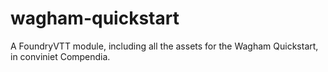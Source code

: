 # wagham-quickstart
A FoundryVTT module, including all the assets for the Wagham Quickstart, in conviniet Compendia.
